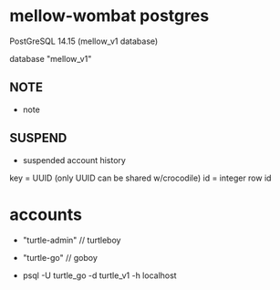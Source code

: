 # mellow-wombat postgres
PostGreSQL 14.15 (mellow_v1 database)

database "mellow_v1"

## NOTE
+ note 

## SUSPEND
+ suspended account history


key = UUID (only UUID can be shared w/crocodile)
id = integer row id

# accounts
+ "turtle-admin" // turtleboy
+ "turtle-go" // goboy

+ psql -U turtle_go -d turtle_v1 -h localhost

